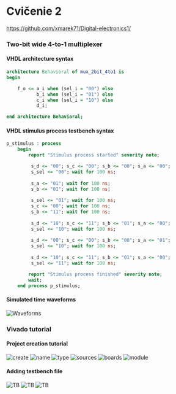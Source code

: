 # Cvičenie 2

https://github.com/xmarek71/Digital-electronics1/

### Two-bit wide 4-to-1 multiplexer

#### VHDL architecture syntax

````vhdl 
architecture Behavioral of mux_2bit_4to1 is
begin

    f_o <= a_i when (sel_i = "00") else
           b_i when (sel_i = "01") else
           c_i when (sel_i = "10") else
           d_i;

end architecture Behavioral;
````

#### VHDL stimulus process testbench syntax

```vhdl 
p_stimulus : process
    begin
        report "Stimulus process started" severity note;

         s_d <= "00"; s_c <= "00"; s_b <= "00"; s_a <= "00";
         s_sel <= "00"; wait for 100 ns;
        
         s_a <= "01"; wait for 100 ns;
         s_b <= "01"; wait for 100 ns;
        
         s_sel <= "01"; wait for 100 ns;
         s_c <= "00"; wait for 100 ns;
         s_b <= "11"; wait for 100 ns;
        
         s_d <= "10"; s_c <= "11"; s_b <= "01"; s_a <= "00";
         s_sel <= "10"; wait for 100 ns;
        
         s_d <= "00"; s_c <= "00"; s_b <= "00"; s_a <= "01";
         s_sel <= "10"; wait for 100 ns;
        
         s_d <= "10"; s_c <= "11"; s_b <= "01"; s_a <= "00";
         s_sel <= "11"; wait for 100 ns;

        report "Stimulus process finished" severity note;
        wait;
    end process p_stimulus;
````

#### Simulated time waveforms

![Waveforms](/Images/lab3/waveform.PNG)

### Vivado tutorial

#### Project creation tutorial

![create](/Images/lab3/create.png)
![name](/Images/lab3/name.PNG)
![type](/Images/lab3/type.PNG)
![sources](/Images/lab3/sources.png)
![boards](/Images/lab3/boards.png)
![module](/Images/lab3/module.png)

#### Adding testbench file

![TB](/Images/lab3/testbench.png)
![TB](/Images/lab3/testsources.png)
![TB](/Images/lab3/testsim.png)
